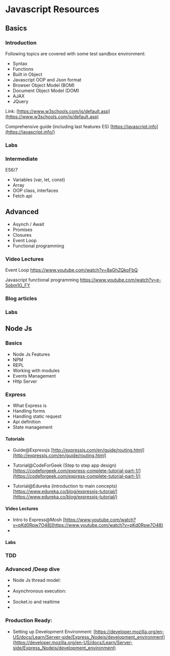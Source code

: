 # Javascript Resources


## Basics

### Introduction
Following topics are covered with some test sandbox environment:

 - Syntax
 - Functions
 - Built in Object
 - Javascript OOP and Json format
 - Browser Object Model (BOM)
 - Document Object Model (DOM)
 - AJAX
 - JQuery

Link:
[https://www.w3schools.com/js/default.asp](https://www.w3schools.com/js/default.asp)

Comprehensive guide (including last features ES)
[https://javascript.info](https://javascript.info/)

### Labs


### Intermediate
 ES6/7
- Variables (var, let, const)
- Array
- OOP class, interfaces
- Fetch api

## Advanced
- Asynch / Await
- Promises
- Closures
- Event Loop
- Functional programming

### Video Lectures
Event Loop
https://www.youtube.com/watch?v=8aGhZQkoFbQ

Javascript functional programming
https://www.youtube.com/watch?v=e-5obm1G_FY


### Blog articles


### Labs

## Node Js


### Basics
- Node Js Features
- NPM
- REPL
- Working with modules
- Events Management
- Http Server

### Express
- What Express is
- Handling forms
- Handling static request
- Api definition
- State management

#### Tutorials

- Guide@Expressjs 
[http://expressjs.com/en/guide/routing.html](http://expressjs.com/en/guide/routing.html)

- Tutorial@CodeForGeek (Step to step app design)
[https://codeforgeek.com/express-complete-tutorial-part-1/](https://codeforgeek.com/express-complete-tutorial-part-1/)

- Tutorial@Edureka (introduction to main concepts)
[https://www.edureka.co/blog/expressjs-tutorial/](https://www.edureka.co/blog/expressjs-tutorial/)


#### Video Lectures
- Intro to Express@Mosh
[https://www.youtube.com/watch?v=pKd0Rpw7O48](https://www.youtube.com/watch?v=pKd0Rpw7O48)
- 

#### Labs


### TDD


### Advanced /Deep dive
- Node Js thread model:
- 
- Asynchronous execution:
- 
- Socket.io and realtime
- 


### Production Ready:

- Setting up Development Environment:
[https://developer.mozilla.org/en-US/docs/Learn/Server-side/Express_Nodejs/development_environment](https://developer.mozilla.org/en-US/docs/Learn/Server-side/Express_Nodejs/development_environment)


<!--stackedit_data:
eyJoaXN0b3J5IjpbLTgzODgxNjIzOSwxOTAwODk5NjExLDE3ND
c4ODgyMTMsNzI0MzYxNzg5LC0xMTU1NTQzMjQyLDgxODg3MDY2
NywtOTI4NjA1NTg5LDE1NTM0MTQ3ODUsLTk1MzUzNjk5LC0yMD
kwOTg2ODAxLDMyODg1MjMwNSw5MTUwNzYzMDUsLTUxMTU4MTM1
OSwxMjU5MDEyNTAwXX0=
-->